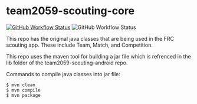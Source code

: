 # team2059-scouting-core

<a href="https://github.com/aamijar/team2059-scouting-core/actions"><img alt="GitHub Workflow Status" src="https://img.shields.io/github/actions/workflow/status/aamijar/team2059-scouting-core/maven_build.yml?color=%23A22160&label=Maven%20Build&logo=apache%20maven&logoColor=orange"></a>
<img alt="GitHub Workflow Status" src="https://img.shields.io/badge/Java-8-5382A1?logo=java">


This repo has the original java classes that are being used in the FRC scouting app. These include Team, Match, and Competition.

This repo uses the maven tool for building a jar file which is refrenced in the lib folder of the team2059-scouting-android repo.

Commands to compile java classes into jar file:

```
$ mvn clean
$ mvn compile
$ mvn package
```
